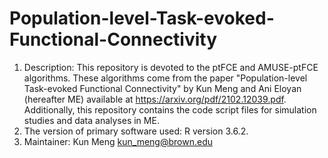 # Population-level-Task-evoked-Functional-Connectivity

1. Description: This repository is devoted to the ptFCE and AMUSE-ptFCE algorithms. These algorithms come from the paper "Population-level Task-evoked Functional Connectivity" by Kun Meng and Ani Eloyan (hereafter ME) available at https://arxiv.org/pdf/2102.12039.pdf. Additionally, this repository contains the code script files for simulation studies and data analyses in ME.
2. The version of primary software used: R version 3.6.2.
3. Maintainer: Kun Meng <kun_meng@brown.edu>
